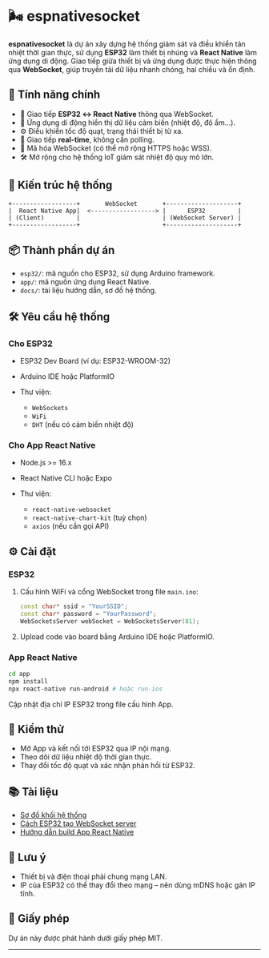 # 🌬️ espnativesocket

**espnativesocket** là dự án xây dựng hệ thống giám sát và điều khiển tản nhiệt thời gian thực, sử dụng **ESP32** làm thiết bị nhúng và **React Native** làm ứng dụng di động. Giao tiếp giữa thiết bị và ứng dụng được thực hiện thông qua **WebSocket**, giúp truyền tải dữ liệu nhanh chóng, hai chiều và ổn định.

## 🚀 Tính năng chính

* 📡 Giao tiếp **ESP32 ↔ React Native** thông qua WebSocket.
* 📱 Ứng dụng di động hiển thị dữ liệu cảm biến (nhiệt độ, độ ẩm...).
* ⚙️ Điều khiển tốc độ quạt, trạng thái thiết bị từ xa.
* 🔄 Giao tiếp **real-time**, không cần polling.
* 🔐 Mã hóa WebSocket (có thể mở rộng HTTPS hoặc WSS).
* 🛠️ Mở rộng cho hệ thống IoT giám sát nhiệt độ quy mô lớn.

## 🧱 Kiến trúc hệ thống

```plaintext
+------------------+       WebSocket       +--------------------+
|  React Native App|  <------------------> |      ESP32         |
| (Client)         |                       | (WebSocket Server) |
+------------------+                       +--------------------+
```

## 📦 Thành phần dự án

* `esp32/`: mã nguồn cho ESP32, sử dụng Arduino framework.
* `app/`: mã nguồn ứng dụng React Native.
* `docs/`: tài liệu hướng dẫn, sơ đồ hệ thống.

## 🛠️ Yêu cầu hệ thống

### Cho ESP32

* ESP32 Dev Board (ví dụ: ESP32-WROOM-32)
* Arduino IDE hoặc PlatformIO
* Thư viện:

  * `WebSockets`
  * `WiFi`
  * `DHT` (nếu có cảm biến nhiệt độ)

### Cho App React Native

* Node.js >= 16.x
* React Native CLI hoặc Expo
* Thư viện:

  * `react-native-websocket`
  * `react-native-chart-kit` (tuỳ chọn)
  * `axios` (nếu cần gọi API)

## ⚙️ Cài đặt

### ESP32

1. Cấu hình WiFi và cổng WebSocket trong file `main.ino`:

   ```cpp
   const char* ssid = "YourSSID";
   const char* password = "YourPassword";
   WebSocketsServer webSocket = WebSocketsServer(81);
   ```

2. Upload code vào board bằng Arduino IDE hoặc PlatformIO.

### App React Native

```bash
cd app
npm install
npx react-native run-android # hoặc run-ios
```

Cập nhật địa chỉ IP ESP32 trong file cấu hình App.

## 🧪 Kiểm thử

* Mở App và kết nối tới ESP32 qua IP nội mạng.
* Theo dõi dữ liệu nhiệt độ thời gian thực.
* Thay đổi tốc độ quạt và xác nhận phản hồi từ ESP32.

## 📚 Tài liệu

* [Sơ đồ khối hệ thống](docs/system-architecture.md)
* [Cách ESP32 tạo WebSocket server](docs/esp32-websocket.md)
* [Hướng dẫn build App React Native](docs/react-native-setup.md)

## 📌 Lưu ý

* Thiết bị và điện thoại phải chung mạng LAN.
* IP của ESP32 có thể thay đổi theo mạng – nên dùng mDNS hoặc gán IP tĩnh.

## 📄 Giấy phép

Dự án này được phát hành dưới giấy phép MIT.

---
